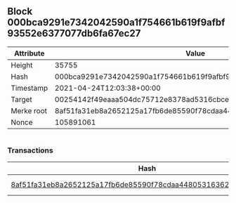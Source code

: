 ## Block 000bca9291e7342042590a1f754661b619f9afbf93552e6377077db6fa67ec27

Attribute | Value
--- | ---
Height | 35755
Hash | 000bca9291e7342042590a1f754661b619f9afbf93552e6377077db6fa67ec27
Timestamp | 2021-04-24T12:03:38+00:00
Target | 00254142f49eaaa504dc75712e8378ad5316cbcead634704b3734b6271167cc4
Merke root | 8af51fa31eb8a2652125a17fb6de85590f78cdaa44805316362e52ac90fc5c85
Nonce | 105891061

```

```

### Transactions

Hash | Amount
--- | ---
[8af51fa31eb8a2652125a17fb6de85590f78cdaa44805316362e52ac90fc5c85](8af51fa31eb8a2652125a17fb6de85590f78cdaa44805316362e52ac90fc5c85.md) | 10.00000000 SKEPTI 
